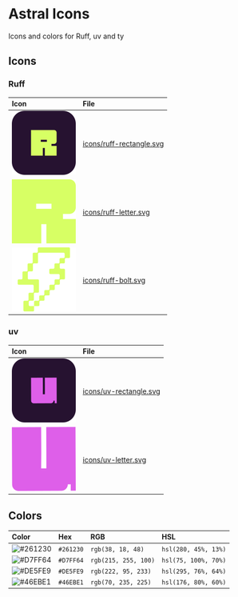 # Astral Icons

Icons and colors for Ruff, uv and ty

## Icons

### Ruff

| Icon                                        | File                                                 |
| :------------------------------------------ | :--------------------------------------------------- |
| ![ruff rectangle](icons/ruff-rectangle.svg) | [icons/ruff-rectangle.svg](icons/ruff-rectangle.svg) |
| ![ruff letter](icons/ruff-letter.svg)       | [icons/ruff-letter.svg](icons/ruff-letter.svg)       |
| ![ruff bolt](icons/ruff-bolt.svg)           | [icons/ruff-bolt.svg](icons/ruff-bolt.svg)           |

### uv

| Icon                                    | File                                             |
| :-------------------------------------- | :----------------------------------------------- |
| ![uv rectangle](icons/uv-rectangle.svg) | [icons/uv-rectangle.svg](icons/uv-rectangle.svg) |
| ![uv letter](icons/uv-letter.svg)       | [icons/uv-letter.svg](icons/uv-letter.svg)       |

## Colors

| Color                                              | Hex       | RGB                  | HSL                  |
| :------------------------------------------------- | :-------- | :------------------- | :------------------- |
| ![#261230](https://place-hold.it/24/261230?text=+) | `#261230` | `rgb(38, 18, 48)`    | `hsl(280, 45%, 13%)` |
| ![#D7FF64](https://place-hold.it/24/D7FF64?text=+) | `#D7FF64` | `rgb(215, 255, 100)` | `hsl(75, 100%, 70%)` |
| ![#DE5FE9](https://place-hold.it/24/DE5FE9?text=+) | `#DE5FE9` | `rgb(222, 95, 233)`  | `hsl(295, 76%, 64%)` |
| ![#46EBE1](https://place-hold.it/24/46EBE1?text=+) | `#46EBE1` | `rgb(70, 235, 225)`  | `hsl(176, 80%, 60%)` |
